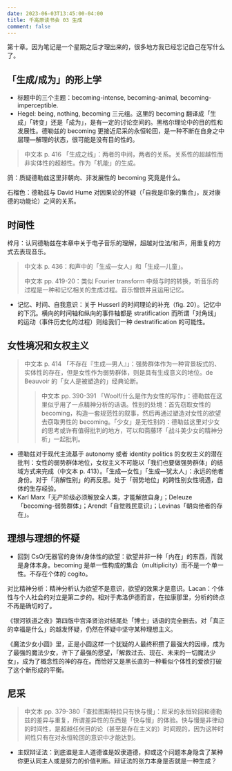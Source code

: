 ```yaml
---
date: 2023-06-03T13:45:00-04:00
title: 千高原读书会 03 生成
comment: false
---
```


第十章。因为笔记是一个星期之后才理出来的，很多地方我已经忘记自己在写什么了。

## 「生成/成为」的形上学

- 标题中的三个主题：becoming-intense, becoming-animal, becoming-imperceptible.
- Hegel: being, nothing, becoming 三元组。这里的 becoming 翻译成「生成」「转变」还是「成为」，是有一定的讨论空间的。黑格尔理论中的目的性和发展性。德勒兹的 becoming 更接近尼采的永恒轮回，是一种不断在自身之中层理—解理的状态，很可能是没有目的性的。

> 中文本 p. 416 「生成之线」：两者的中间，两者的关系。关系性的超越性而非实体性的超越性。作为「机能」的生成。

鸽：质疑德勒兹这里非朝向、非发展性的 becoming 究竟是什么。

石榴色：德勒兹与 David Hume 对因果论的怀疑（「自我是印象的集合」，反对康德的功能论）之间的关系。

## 时间性

梓月：认同德勒兹在本章中关于电子音乐的理解，超越对位法/和声，用重复的方式去表现音乐。

> 中文本 p. 436：和声中的「生成—女人」和「生成—儿童」。
> 
> 中文本 pp. 419-20：类似 Fourier transform 中频与时的转换，听音乐的过程是一种和记忆相关的生成过程。音乐憎恨并且运用记忆。

- 记忆、时间、自我意识：关于 Husserl 的时间理论的补充（fig. 20）。记忆中的下沉。横向的时间轴和纵向的事件轴都是 stratification 而所谓「对角线」的运动（事件历史化的过程）则给我们一种 destratification 的可能性。

## 女性境况和女权主义

> 中文本 p. 414 「不存在『生成—男人』」：强势群体作为一种背景板式的、实体性的存在，但是女性作为弱势群体，则是具有生成意义的地位。de Beauvoir 的「女人是被塑造的」经典论断。
> > 中文本 pp. 390-391 「Woolf/什么是作为女性的写作」：德勒兹在这里似乎用了一点精神分析的话语。性别的处境：首先窃取女性的 becoming，构造一套规范性的叙事，然后再通过塑造对女性的欲望去窃取男性的 becoming。「少女」是无性别的：德勒兹这里对少女的思考或许有值得批判的地方，可以和斋藤环「战斗美少女的精神分析」一起批判。

- 德勒兹对于现代主流基于 autonomy 或者 identity politics 的女权主义的潜在批判：女性的弱势群体地位，女权主义不可能以「我们也要做强势群体」的结域方式来完成（中文本 p. 413）。「生成—女性」「生成—犹太人」：永远的他者身份。对于「消解性别」的再反思。处于「弱势地位」的跨性别女性境遇，自体的生存经验。
- Karl Marx「无产阶级必须解放全人类，才能解放自身」；Deleuze「becoming-弱势群体」；Arendt「自觉贱民意识」；Levinas「朝向他者的存在」。

## 理想与理想的怀疑

- 回到 CsO/无器官的身体/身体性的欲望：欲望并非一种「内在」的东西，而就是身体本身。becoming 是单一性构成的集合（multiplicity）而不是一个单一性。不存在个体的 cogito。

对比精神分析：精神分析认为欲望不是意识，欲望的效果才是意识。Lacan：个体性与个人社会的对立是第二步的。相对于弗洛伊德而言，在拉康那里，分析的终点不再是确切的了。

《银河铁道之夜》第四版中宫泽贤治对结尾处「博士」话语的完全删去。对「真正的幸福是什么」的越发怀疑，仍然在怀疑中坚守某种理想主义。

《魔法少女小圆》里，正是小圆这样一个犹疑的人最终积攒了最强大的因缘，成为了最强的魔法少女，许下了最强的愿望，「解救过去、现在、未来的一切魔法少女」，成为了概念性的神的存在。而恰好又是黑长直的一种看似个体性的爱欲打破了这个新形成的平衡。

## 尼采

> 中文本 pp. 379-380「查拉图斯特拉只有快与慢」：尼采的永恒轮回和德勒兹的差异与重复，所谓差异性的东西是「快与慢」的体验。快与慢是非律动的时间性，是超越任何目的论（甚至是存在主义的）时间观的，因为这种时间性只有在对永恒轮回的意识中才能达到。

- 主奴辩证法：到底谁是主人道德谁是奴隶道德，抑或这个问题本身隐含了某种你更认同主人或是努力的价值判断。辩证法的张力本身是否就是一种生成？

